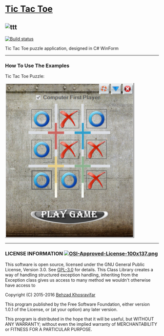 # [Tic Tac Toe](https://github.com/Behzadkhosravifar/TicTacToe)
![ttt](https://raw.githubusercontent.com/Behzadkhosravifar/TicTacToe/master/src/Tic%20Tac%20Toe/Tic%20Tac%20Toe.ico)
--------------------
[![Build status](https://ci.appveyor.com/api/projects/status/x9jsv7f99yarp1tg?svg=true)](https://ci.appveyor.com/project/Behzadkhosravifar/tictactoe)

Tic Tac Toe puzzle application, designed in C# WinForm


--------------------------------
### How To Use The Examples

Tic Tac Toe Puzzle:

![Capture](https://raw.githubusercontent.com/Behzadkhosravifar/TicTacToe/master/img/screenshut.PNG)


--------------------------
### LICENSE INFORMATION      [![OSI-Approved-License-100x137.png](http://opensource.org/trademarks/opensource/OSI-Approved-License-100x137.png)](http://opensource.org/licenses/GPL-3.0.html)

This software is open source, licensed under the GNU General Public License, Version 3.0.
See [GPL-3.0](http://opensource.org/licenses/GPL-3.0.html) for details.
This Class Library creates a way of handling structured exception handling,
inheriting from the Exception class gives us access to many method
we wouldn't otherwise have access to
                  
Copyright (C) 2015-2016 [Behzad Khosravifar](mailto:Behzad.Khosravifar@Gmail.com)

This program published by the Free Software Foundation,
either version 1.0.1 of the License, or (at your option) any later version.

This program is distributed in the hope that it will be useful,
but WITHOUT ANY WARRANTY; without even the implied warranty of
MERCHANTABILITY or FITNESS FOR A PARTICULAR PURPOSE.
